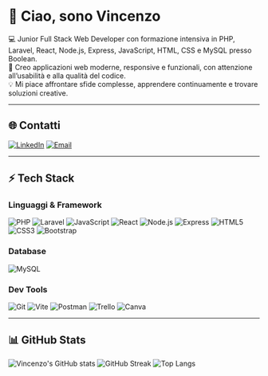 # 👋 Ciao, sono Vincenzo

💻 Junior Full Stack Web Developer con formazione intensiva in PHP, Laravel, React, Node.js, Express, JavaScript, HTML, CSS e MySQL presso Boolean.  
🚀 Creo applicazioni web moderne, responsive e funzionali, con attenzione all’usabilità e alla qualità del codice.  
💡 Mi piace affrontare sfide complesse, apprendere continuamente e trovare soluzioni creative.

---

## 🌐 Contatti
[![LinkedIn](https://img.shields.io/badge/-LinkedIn-blue?style=for-the-badge&logo=Linkedin&logoColor=white)](https://www.linkedin.com/in/vincenzo-terracciano-0a6676154/)
[![Email](https://img.shields.io/badge/-Email-red?style=for-the-badge&logo=gmail&logoColor=white)](mailto:vincenzo.terracciano97@gmail.com)

---

## ⚡ Tech Stack

### Linguaggi & Framework
![PHP](https://img.shields.io/badge/PHP-777BB4?style=for-the-badge&logo=php&logoColor=white)
![Laravel](https://img.shields.io/badge/Laravel-FF2D20?style=for-the-badge&logo=laravel&logoColor=white)
![JavaScript](https://img.shields.io/badge/JavaScript-F7DF1E?style=for-the-badge&logo=javascript&logoColor=black)
![React](https://img.shields.io/badge/React-61DAFB?style=for-the-badge&logo=react&logoColor=black)
![Node.js](https://img.shields.io/badge/Node.js-339933?style=for-the-badge&logo=nodedotjs&logoColor=white)
![Express](https://img.shields.io/badge/Express-000000?style=for-the-badge&logo=express&logoColor=white)
![HTML5](https://img.shields.io/badge/HTML5-E34F26?style=for-the-badge&logo=html5&logoColor=white)
![CSS3](https://img.shields.io/badge/CSS3-1572B6?style=for-the-badge&logo=css3&logoColor=white)
![Bootstrap](https://img.shields.io/badge/Bootstrap-7952B3?style=for-the-badge&logo=bootstrap&logoColor=white)

### Database
![MySQL](https://img.shields.io/badge/MySQL-4479A1?style=for-the-badge&logo=mysql&logoColor=white)

### Dev Tools
![Git](https://img.shields.io/badge/Git-F05032?style=for-the-badge&logo=git&logoColor=white)
![Vite](https://img.shields.io/badge/Vite-646CFF?style=for-the-badge&logo=vite&logoColor=white)
![Postman](https://img.shields.io/badge/Postman-FF6C37?style=for-the-badge&logo=postman&logoColor=white)
![Trello](https://img.shields.io/badge/Trello-0079BF?style=for-the-badge&logo=trello&logoColor=white)
![Canva](https://img.shields.io/badge/Canva-00C4CC?style=for-the-badge&logo=canva&logoColor=white)

---

## 📊 GitHub Stats
![Vincenzo's GitHub stats](https://github-readme-stats.vercel.app/api?username=vincenzo-terracciano&show_icons=true&theme=radical)
![GitHub Streak](https://github-readme-streak-stats-eight.vercel.app?user=vincenzo-terracciano&theme=radical&hide_border=false)
![Top Langs](https://github-readme-stats.vercel.app/api/top-langs/?username=vincenzo-terracciano&layout=compact&theme=radical)  

